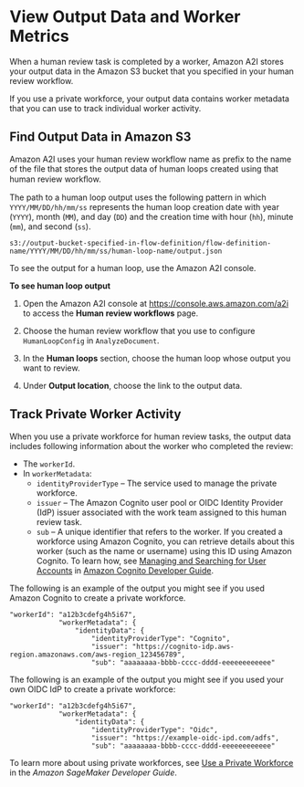 # View Output Data and Worker Metrics<a name="a2i-textract-view-output-data"></a>

When a human review task is completed by a worker, Amazon A2I stores your output data in the Amazon S3 bucket that you specified in your human review workflow\.

If you use a private workforce, your output data contains worker metadata that you can use to track individual worker activity\. 

## Find Output Data in Amazon S3<a name="a2i-textract-output-data"></a>

Amazon A2I uses your human review workflow name as prefix to the name of the file that stores the output data of human loops created using that human review workﬂow\.

The path to a human loop output uses the following pattern in which `YYYY/MM/DD/hh/mm/ss` represents the human loop creation date with year \(`YYYY`\), month \(`MM`\), and day \(`DD`\) and the creation time with hour \(`hh`\), minute \(`mm`\), and second \(`ss`\)\. 

```
s3://output-bucket-specified-in-flow-definition/flow-definition-name/YYYY/MM/DD/hh/mm/ss/human-loop-name/output.json
```

To see the output for a human loop, use the Amazon A2I console\.

**To see human loop output**

1. Open the Amazon A2I console at [https://console\.aws\.amazon\.com/a2i](https://console.aws.amazon.com/a2i/) to access the **Human review workflows** page\.

1. Choose the human review workflow that you use to configure `HumanLoopConfig` in `AnalyzeDocument`\.

1. In the **Human loops** section, choose the human loop whose output you want to review\. 

1. Under **Output location**, choose the link to the output data\.

## Track Private Worker Activity<a name="a2i-textrct-worker-id-private"></a>

When you use a private workforce for human review tasks, the output data includes following information about the worker who completed the review:
+ The `workerId`\. 
+ In `workerMetadata`:
  + `identityProviderType` – The service used to manage the private workforce\. 
  + `issuer` – The Amazon Cognito user pool or OIDC Identity Provider \(IdP\) issuer associated with the work team assigned to this human review task\.
  + `sub` – A unique identifier that refers to the worker\. If you created a workforce using Amazon Cognito, you can retrieve details about this worker \(such as the name or username\) using this ID using Amazon Cognito\. To learn how, see [Managing and Searching for User Accounts](https://docs.aws.amazon.com/cognito/latest/developerguide/how-to-manage-user-accounts.html#manage-user-accounts-searching-user-attributes) in [Amazon Cognito Developer Guide](https://docs.aws.amazon.com/cognito/latest/developerguide/)\.

The following is an example of the output you might see if you used Amazon Cognito to create a private workforce\.

```
"workerId": "a12b3cdefg4h5i67",
            "workerMetadata": {
                "identityData": {
                    "identityProviderType": "Cognito",
                    "issuer": "https://cognito-idp.aws-region.amazonaws.com/aws-region_123456789",
                    "sub": "aaaaaaaa-bbbb-cccc-dddd-eeeeeeeeeeee"
```

 The following is an example of the output you might see if you used your own OIDC IdP to create a private workforce:

```
"workerId": "a12b3cdefg4h5i67",
            "workerMetadata": {
                "identityData": {
                    "identityProviderType": "Oidc",
                    "issuer": "https://example-oidc-ipd.com/adfs",
                    "sub": "aaaaaaaa-bbbb-cccc-dddd-eeeeeeeeeeee"
```

To learn more about using private workforces, see [ Use a Private Workforce](https://docs.aws.amazon.com/sagemaker/latest/dg/sms-workforce-private.html) in the *Amazon SageMaker Developer Guide*\.